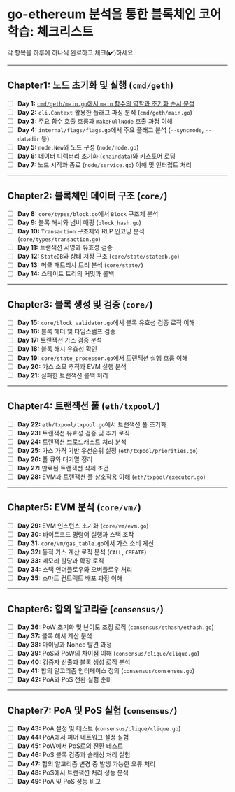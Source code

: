 # **go-ethereum 분석을 통한 블록체인 코어 학습: 체크리스트**

각 항목을 하루에 하나씩 완료하고 체크(✔️)하세요.

---

## **Chapter1: 노드 초기화 및 실행 (`cmd/geth`)**

- [ ] **Day 1:** [`cmd/geth/main.go`에서 `main` 함수의 역할과 초기화 순서 분석](../notes/chapter1/day1-main-function.md)
- [ ] **Day 2:** `cli.Context` 활용한 플래그 파싱 분석 (`cmd/geth/main.go`)
- [ ] **Day 3:** 주요 함수 호출 흐름과 `makeFullNode` 호출 과정 이해
- [ ] **Day 4:** `internal/flags/flags.go`에서 주요 플래그 분석 (`--syncmode`, `--datadir` 등)
- [ ] **Day 5:** `node.New`와 노드 구성 (`node/node.go`)
- [ ] **Day 6:** 데이터 디렉터리 초기화 (`chaindata`)와 키스토어 로딩
- [ ] **Day 7:** 노드 시작과 종료 (`node/service.go`) 이해 및 인터럽트 처리

---

## **Chapter2: 블록체인 데이터 구조 (`core/`)**

- [ ] **Day 8:** `core/types/block.go`에서 `Block` 구조체 분석
- [ ] **Day 9:** 블록 해시와 넘버 매핑 (`block_hash.go`)
- [ ] **Day 10:** `Transaction` 구조체와 RLP 인코딩 분석 (`core/types/transaction.go`)
- [ ] **Day 11:** 트랜잭션 서명과 유효성 검증
- [ ] **Day 12:** `StateDB`와 상태 저장 구조 (`core/state/statedb.go`)
- [ ] **Day 13:** 머클 패트리샤 트리 분석 (`core/state/`)
- [ ] **Day 14:** 스테이트 트리의 커밋과 롤백

---

## **Chapter3: 블록 생성 및 검증 (`core/`)**

- [ ] **Day 15:** `core/block_validator.go`에서 블록 유효성 검증 로직 이해
- [ ] **Day 16:** 블록 헤더 및 타임스탬프 검증
- [ ] **Day 17:** 트랜잭션 가스 검증 분석
- [ ] **Day 18:** 블록 해시 유효성 확인
- [ ] **Day 19:** `core/state_processor.go`에서 트랜잭션 실행 흐름 이해
- [ ] **Day 20:** 가스 소모 추적과 EVM 실행 분석
- [ ] **Day 21:** 실패한 트랜잭션 롤백 처리

---

## **Chapter4: 트랜잭션 풀 (`eth/txpool/`)**

- [ ] **Day 22:** `eth/txpool/txpool.go`에서 트랜잭션 풀 초기화
- [ ] **Day 23:** 트랜잭션 유효성 검증 및 추가 로직
- [ ] **Day 24:** 트랜잭션 브로드캐스트 처리 분석
- [ ] **Day 25:** 가스 가격 기반 우선순위 설정 (`eth/txpool/priorities.go`)
- [ ] **Day 26:** 풀 큐와 대기열 정리
- [ ] **Day 27:** 만료된 트랜잭션 삭제 조건
- [ ] **Day 28:** EVM과 트랜잭션 풀 상호작용 이해 (`eth/txpool/executor.go`)

---

## **Chapter5: EVM 분석 (`core/vm/`)**

- [ ] **Day 29:** EVM 인스턴스 초기화 (`core/vm/evm.go`)
- [ ] **Day 30:** 바이트코드 명령어 실행과 스택 조작
- [ ] **Day 31:** `core/vm/gas_table.go`에서 가스 소비 계산
- [ ] **Day 32:** 동적 가스 계산 로직 분석 (`CALL`, `CREATE`)
- [ ] **Day 33:** 메모리 할당과 확장 로직
- [ ] **Day 34:** 스택 언더플로우와 오버플로우 처리
- [ ] **Day 35:** 스마트 컨트랙트 배포 과정 이해

---

## **Chapter6: 합의 알고리즘 (`consensus/`)**

- [ ] **Day 36:** PoW 초기화 및 난이도 조정 로직 (`consensus/ethash/ethash.go`)
- [ ] **Day 37:** 블록 해시 계산 분석
- [ ] **Day 38:** 마이닝과 Nonce 발견 과정
- [ ] **Day 39:** PoS와 PoW의 차이점 이해 (`consensus/clique/clique.go`)
- [ ] **Day 40:** 검증자 선출과 블록 생성 로직 분석
- [ ] **Day 41:** 합의 알고리즘 인터페이스 정의 (`consensus/consensus.go`)
- [ ] **Day 42:** PoA와 PoS 전환 실험 준비

---

## **Chapter7: PoA 및 PoS 실험 (`consensus/`)**

- [ ] **Day 43:** PoA 설정 및 테스트 (`consensus/clique/clique.go`)
- [ ] **Day 44:** PoA에서 피어 네트워크 설정 실험
- [ ] **Day 45:** PoW에서 PoS로의 전환 테스트
- [ ] **Day 46:** PoS 블록 검증과 슬래싱 처리 실험
- [ ] **Day 47:** 합의 알고리즘 변경 중 발생 가능한 오류 처리
- [ ] **Day 48:** PoS에서 트랜잭션 처리 성능 분석
- [ ] **Day 49:** PoA 및 PoS 성능 비교
